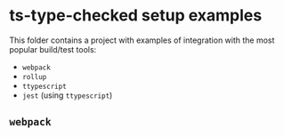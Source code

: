 # ts-type-checked setup examples

This folder contains a project with examples of integration with the most popular build/test tools:

- `webpack`
- `rollup`
- `ttypescript`
- `jest` (using `ttypescript`)

## `webpack`

